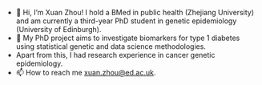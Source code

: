 - 👋 Hi, I’m Xuan Zhou! I hold a BMed in public health (Zhejiang University) and am currently a third-year PhD student in genetic epidemiology (University of Edinburgh).
- 👀 My PhD project aims to investigate biomarkers for type 1 diabetes using statistical genetic and data science methodologies.
- Apart from this, I had research experience in cancer genetic epidemiology.
- 📫 How to reach me xuan.zhou@ed.ac.uk.

<!---
XZhou810/XZhou810 is a ✨ special ✨ repository because its `README.md` (this file) appears on your GitHub profile.
You can click the Preview link to take a look at your changes.
--->

